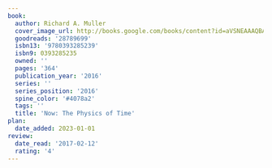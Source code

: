 ```yaml
---
book:
  author: Richard A. Muller
  cover_image_url: http://books.google.com/books/content?id=aVSNEAAAQBAJ&printsec=frontcover&img=1&zoom=1&source=gbs_api
  goodreads: '28789699'
  isbn13: '9780393285239'
  isbn9: 0393285235
  owned: ''
  pages: '364'
  publication_year: '2016'
  series: ''
  series_position: '2016'
  spine_color: '#4078a2'
  tags: ''
  title: 'Now: The Physics of Time'
plan:
  date_added: 2023-01-01
review:
  date_read: '2017-02-12'
  rating: '4'
---
```

